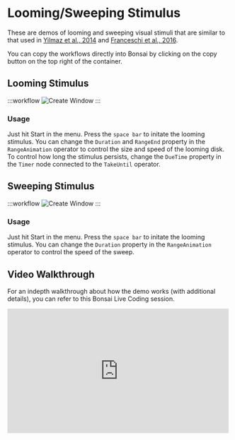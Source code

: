 # Looming/Sweeping Stimulus

These are demos of looming and sweeping visual stimuli that are similar to that used in [Yilmaz et al., 2014](https://doi.org/10.1016%2Fj.cub.2013.08.015) and [Franceschi et al., 2016](https://doi.org/10.1016/j.cub.2016.06.006).

You can copy the workflows directly into Bonsai by clicking on the copy button on the top right of the container.

## Looming Stimulus

:::workflow
![Create Window](../../workflows/demo-looming.bonsai)
:::

### Usage
Just hit Start in the menu. Press the `space bar` to initate the looming stimulus. You can change the `Duration` and `RangeEnd` property in the `RangeAnimation` operator to control the size and speed of the looming disk. To control how long the stimulus persists, change the `DueTime` property in the `Timer` node connected to the `TakeUntil` operator.


## Sweeping Stimulus

:::workflow
![Create Window](../../workflows/demo-sweeping.bonsai)
:::

### Usage
Just hit Start in the menu. Press the `space bar` to initate the looming stimulus. You can change the `Duration` property in the `RangeAnimation` operator to control the speed of the sweep. 

## Video Walkthrough
For an indepth walkthrough about how the demo works (with additional details), you can refer to this Bonsai Live Coding session.


<div style="max-width: 500px">
<iframe width=100% height="282" src="https://www.youtube.com/embed/RTacTdWuwqA" title="BonVision Live Coding Session 15 Dec 2020" frameborder="0" allow="accelerometer; autoplay; clipboard-write; encrypted-media; gyroscope; picture-in-picture; web-share" referrerpolicy="strict-origin-when-cross-origin" allowfullscreen></iframe>
</div>



